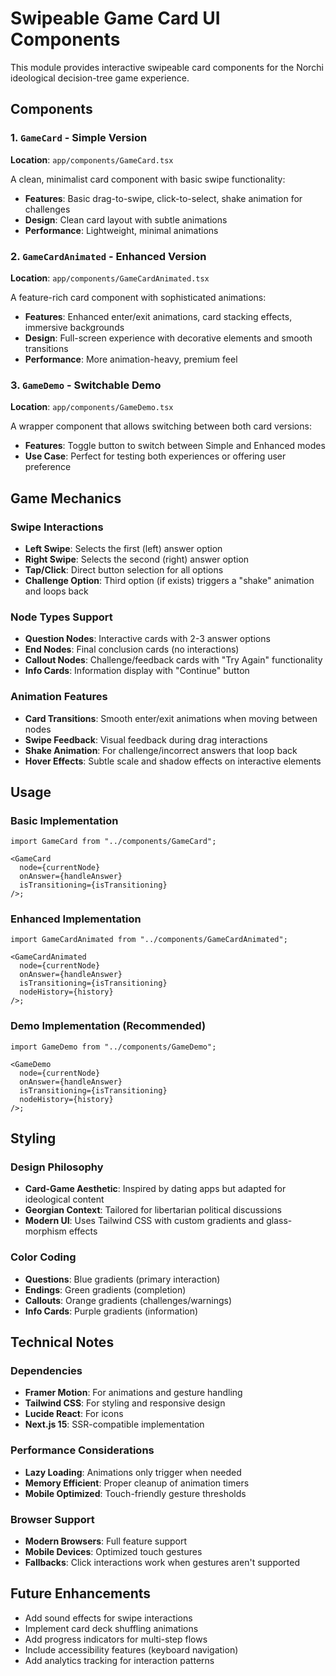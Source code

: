 # Swipeable Game Card UI Components

This module provides interactive swipeable card components for the Norchi ideological decision-tree game experience.

## Components

### 1. `GameCard` - Simple Version

**Location**: `app/components/GameCard.tsx`

A clean, minimalist card component with basic swipe functionality:

- **Features**: Basic drag-to-swipe, click-to-select, shake animation for challenges
- **Design**: Clean card layout with subtle animations
- **Performance**: Lightweight, minimal animations

### 2. `GameCardAnimated` - Enhanced Version

**Location**: `app/components/GameCardAnimated.tsx`

A feature-rich card component with sophisticated animations:

- **Features**: Enhanced enter/exit animations, card stacking effects, immersive backgrounds
- **Design**: Full-screen experience with decorative elements and smooth transitions
- **Performance**: More animation-heavy, premium feel

### 3. `GameDemo` - Switchable Demo

**Location**: `app/components/GameDemo.tsx`

A wrapper component that allows switching between both card versions:

- **Features**: Toggle button to switch between Simple and Enhanced modes
- **Use Case**: Perfect for testing both experiences or offering user preference

## Game Mechanics

### Swipe Interactions

- **Left Swipe**: Selects the first (left) answer option
- **Right Swipe**: Selects the second (right) answer option
- **Tap/Click**: Direct button selection for all options
- **Challenge Option**: Third option (if exists) triggers a "shake" animation and loops back

### Node Types Support

- **Question Nodes**: Interactive cards with 2-3 answer options
- **End Nodes**: Final conclusion cards (no interactions)
- **Callout Nodes**: Challenge/feedback cards with "Try Again" functionality
- **Info Cards**: Information display with "Continue" button

### Animation Features

- **Card Transitions**: Smooth enter/exit animations when moving between nodes
- **Swipe Feedback**: Visual feedback during drag interactions
- **Shake Animation**: For challenge/incorrect answers that loop back
- **Hover Effects**: Subtle scale and shadow effects on interactive elements

## Usage

### Basic Implementation

```tsx
import GameCard from "../components/GameCard";

<GameCard
  node={currentNode}
  onAnswer={handleAnswer}
  isTransitioning={isTransitioning}
/>;
```

### Enhanced Implementation

```tsx
import GameCardAnimated from "../components/GameCardAnimated";

<GameCardAnimated
  node={currentNode}
  onAnswer={handleAnswer}
  isTransitioning={isTransitioning}
  nodeHistory={history}
/>;
```

### Demo Implementation (Recommended)

```tsx
import GameDemo from "../components/GameDemo";

<GameDemo
  node={currentNode}
  onAnswer={handleAnswer}
  isTransitioning={isTransitioning}
  nodeHistory={history}
/>;
```

## Styling

### Design Philosophy

- **Card-Game Aesthetic**: Inspired by dating apps but adapted for ideological content
- **Georgian Context**: Tailored for libertarian political discussions
- **Modern UI**: Uses Tailwind CSS with custom gradients and glass-morphism effects

### Color Coding

- **Questions**: Blue gradients (primary interaction)
- **Endings**: Green gradients (completion)
- **Callouts**: Orange gradients (challenges/warnings)
- **Info Cards**: Purple gradients (information)

## Technical Notes

### Dependencies

- **Framer Motion**: For animations and gesture handling
- **Tailwind CSS**: For styling and responsive design
- **Lucide React**: For icons
- **Next.js 15**: SSR-compatible implementation

### Performance Considerations

- **Lazy Loading**: Animations only trigger when needed
- **Memory Efficient**: Proper cleanup of animation timers
- **Mobile Optimized**: Touch-friendly gesture thresholds

### Browser Support

- **Modern Browsers**: Full feature support
- **Mobile Devices**: Optimized touch gestures
- **Fallbacks**: Click interactions work when gestures aren't supported

## Future Enhancements

- Add sound effects for swipe interactions
- Implement card deck shuffling animations
- Add progress indicators for multi-step flows
- Include accessibility features (keyboard navigation)
- Add analytics tracking for interaction patterns
